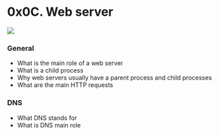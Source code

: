 # 0x0C. Web server


![](https://s3.amazonaws.com/intranet-projects-files/holbertonschool-sysadmin_devops/266/8Gu52Qv.png)


### General

-   What is the main role of a web server
-   What is a child process
-   Why web servers usually have a parent process and child processes
-   What are the main HTTP requests

### DNS

-   What DNS stands for
-   What is DNS main role
